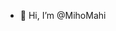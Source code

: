- 👋 Hi, I’m @MihoMahi
  

<!---
MihoMahi/MihoMahi is a ✨ special ✨ repository because its `README.md` (this file) appears on your GitHub profile.
You can click the Preview link to take a look at your changes.
--->
